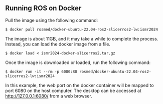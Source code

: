 Running ROS on Docker
---------------------

Pull the image using the following command:
~~~~
$ docker pull rosmed/docker-ubuntu-22.04-ros2-slicerros2-lw:ismr2024
~~~~
The image is about 11GB, and it may take a while to complete the process. Instead, you can load the docker image from a file. 
~~~~
$ docker load < ismr2024-docker-slicerros2.tar.gz
~~~~

Once the image is downloaded or loaded, run the following command:
~~~~
$ docker run -it --rm -p 6080:80 rosmed/docker-ubuntu-22.04-ros2-slicerros2-lw:ismr2024
~~~~
In this example, the web port on the docker container will be mapped to port 6080 on the host computer. The desktop can be accessed at http://127.0.0.1:6080/ from a web browser.


